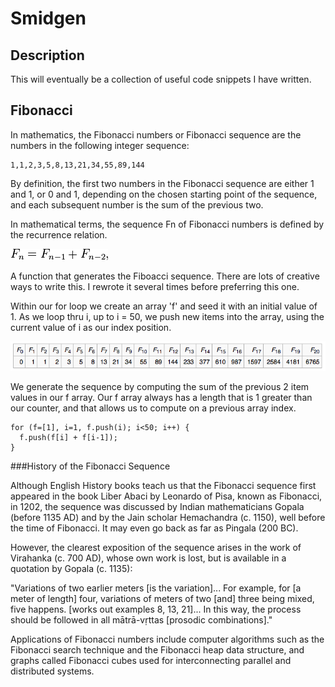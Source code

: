 # Smidgen
 
## Description
 
This will eventually be a collection of useful code snippets I have written.

## Fibonacci

In mathematics, the Fibonacci numbers or Fibonacci sequence are the numbers in the following integer sequence:

```
1,1,2,3,5,8,13,21,34,55,89,144
```

By definition, the first two numbers in the Fibonacci sequence are either 1 and 1, or 0 and 1, depending on the chosen starting point of the sequence, and each subsequent number is the sum of the previous two.

In mathematical terms, the sequence Fn of Fibonacci numbers is defined by the recurrence relation.

![Fibonacci Formula](/fibonacci/images/fibonacci-formula.png)

A function that generates the Fiboacci sequence.  There are lots of creative ways to write this.  I rewrote it several times before preferring this one.

Within our for loop we create an array 'f' and seed it with an initial value of 1.  As we loop thru i, up to i = 50, we push new items into the array, using the current value of i as our index position.

![Fibonacci Array](/fibonacci/images/fibonacci-array.png)

We generate the sequence by computing the sum of the previous 2 item values in our f array.  Our f array always has a length that is 1 greater than our counter, and that allows us to compute on a previous array index.

```
for (f=[1], i=1, f.push(i); i<50; i++) {
  f.push(f[i] + f[i-1]);
} 
```

###History of the Fibonacci Sequence

Although English History books teach us that the Fibonacci sequence first appeared in the book Liber Abaci by Leonardo of Pisa, known as Fibonacci, in 1202, the sequence was discussed by Indian mathematicians Gopala (before 1135 AD) and by the Jain scholar Hemachandra (c. 1150), well before the time of Fibonacci.  It may even go back as far as Pingala (200 BC).

However, the clearest exposition of the sequence arises in the work of Virahanka (c. 700 AD), whose own work is lost, but is available in a quotation by Gopala (c. 1135):

"Variations of two earlier meters [is the variation]... For example, for [a meter of length] four, variations of meters of two [and] three being mixed, five happens. [works out examples 8, 13, 21]... In this way, the process should be followed in all mātrā-vṛttas [prosodic combinations]."

Applications of Fibonacci numbers include computer algorithms such as the Fibonacci search technique and the Fibonacci heap data structure, and graphs called Fibonacci cubes used for interconnecting parallel and distributed systems.
